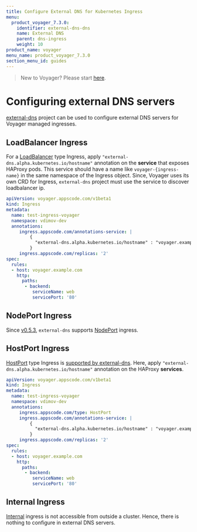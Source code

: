 ```yaml
---
title: Configure External DNS for Kubernetes Ingress
menu:
  product_voyager_7.3.0:
    identifier: external-dns-dns
    name: External DNS
    parent: dns-ingress
    weight: 10
product_name: voyager
menu_name: product_voyager_7.3.0
section_menu_id: guides
---
```


> New to Voyager? Please start [here](/products/voyager/7.3.0/concepts/overview).

# Configuring external DNS servers

[external-dns](https://github.com/kubernetes-incubator/external-dns) project can be used to configure external DNS servers for Voyager managed ingresses.

## LoadBalancer Ingress

For a [LoadBalancer](/products/voyager/7.3.0/concepts/ingress-types/loadbalancer) type Ingress, apply `"external-dns.alpha.kubernetes.io/hostname"` annotation on the **service** that exposes HAProxy pods. This service should have a name like `voyager-{ingress-name}` in the same namespace of the Ingress object. Since, Voyager uses its own CRD for Ingress, `external-dns` project must use the service to discover loadbalancer ip.

```yaml
apiVersion: voyager.appscode.com/v1beta1
kind: Ingress
metadata:
  name: test-ingress-voyager
  namespace: vdimov-dev
  annotations:
     ingress.appscode.com/annotations-service: |
         {
           "external-dns.alpha.kubernetes.io/hostname" : "voyager.example.com,voyager-1.example.com,voyager-2.example.com"
         }
     ingress.appscode.com/replicas: '2'
spec:
  rules:
  - host: voyager.example.com
    http:
      paths:
       - backend:
          serviceName: web
          servicePort: '80'
```

## NodePort Ingress

Since [v0.5.3](https://github.com/kubernetes-incubator/external-dns/releases/tag/v0.5.3), `external-dns` supports [NodePort](/products/voyager/7.3.0/concepts/ingress-types/nodeport) ingress.


## HostPort Ingress

[HostPort](/products/voyager/7.3.0/concepts/ingress-types/hostport) type Ingress is [supported by external-dns](https://github.com/kubernetes-incubator/external-dns/blob/v0.5.2/docs/tutorials/hostport). Here, apply `"external-dns.alpha.kubernetes.io/hostname"` annotation on the HAProxy **services**.

```yaml
apiVersion: voyager.appscode.com/v1beta1
kind: Ingress
metadata:
  name: test-ingress-voyager
  namespace: vdimov-dev
  annotations:
     ingress.appscode.com/type: HostPort
     ingress.appscode.com/annotations-service: |
         {
           "external-dns.alpha.kubernetes.io/hostname" : "voyager.example.com,voyager-1.example.com,voyager-2.example.com"
         }
     ingress.appscode.com/replicas: '2'
spec:
  rules:
  - host: voyager.example.com
    http:
      paths:
       - backend:
          serviceName: web
          servicePort: '80'
```

## Internal Ingress

[Internal](/products/voyager/7.3.0/concepts/ingress-types/internal) ingress is not accessible from outside a cluster. Hence, there is nothing to configure in external DNS servers.
